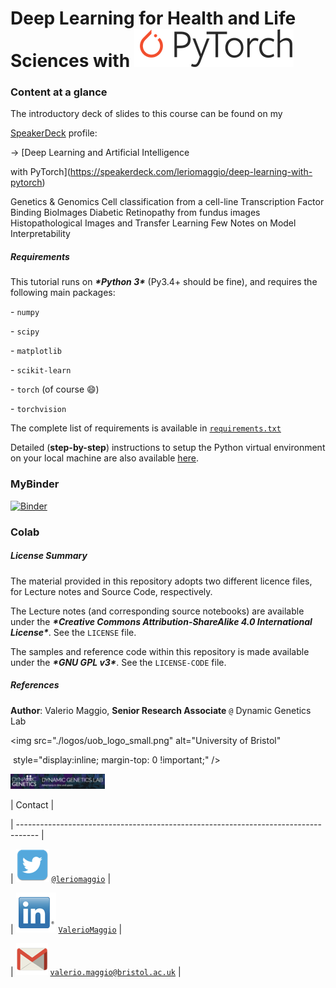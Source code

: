 # Deep Learning for Health and Life Sciences with ![pytorch-logo](./pytorch_logo_small.png)



### Content at a glance



The introductory deck of slides to this course can be found on my 

[SpeakerDeck](https://speakerdeck.com/leriomaggio) profile: 



$\rightarrow$ [Deep Learning and Artificial Intelligence 

with PyTorch](https://speakerdeck.com/leriomaggio/deep-learning-with-pytorch) 


Genetics & Genomics
Cell classification from a cell-line
Transcription Factor Binding
BioImages
Diabetic Retinopathy from fundus images
Histopathological Images and Transfer Learning
Few Notes on Model Interpretability


##### Requirements



This tutorial runs on ***\*Python 3\**** (Py3.4+ should be fine), and requires the following main packages:



\- `numpy`

\- `scipy`

\- `matplotlib`

\- `scikit-learn`

\- `torch` (of course 😄)

\- `torchvision`



The complete list of requirements is available in [`requirements.txt`](requirements.txt)



Detailed (**step-by-step**) instructions to setup the Python virtual environment on your local machine are also available [here](./setup.md).


### MyBinder

[![Binder](https://mybinder.org/badge_logo.svg)](https://mybinder.org/v2/gh/leriomaggio/deep-learning-health-life-sciences/master)

### Colab




##### License Summary



The material provided in this repository adopts two different licence files, for Lecture notes and Source Code, respectively. 



The Lecture notes (and corresponding source notebooks) are available under the ***\*Creative Commons Attribution-ShareAlike 4.0 International License\****. See the `LICENSE` file.



The samples and reference code within this repository is made available under the ***\*GNU GPL v3\****. See the `LICENSE-CODE` file.



##### References



**Author**: Valerio Maggio, **Senior Research Associate** `@` Dynamic Genetics Lab 



<img src="./logos/uob_logo_small.png" alt="University of Bristol" 

​     style="display:inline;  margin-top: 0 !important;" />



<a href="http://dynamicgenetics.org" title="Dynamic Genetics" target="_blank">

<img src="./logos/dynamic_genetics.png" width="30%" alt="Dynamic Genetics" style="display:inline;" /></a>



| Contact                                                                                  |

| ----------------------------------------------------------------------------------- |

| <img src="logos/twitter_small.png" alt="Twitter" style="display:inline"/> [`@leriomaggio`](http://twitter.com/leriomaggio) |

| <img src="logos/linkedin_small.png" alt="LinkedIn" style="display:inline"/> [`ValerioMaggio`](http://it.linkedin.com/in/valeriomaggio) |

| <img src="logos/gmail_small.png" alt="Mail" style="display:inline"/> [`valerio.maggio@bristol.ac.uk`]()     |